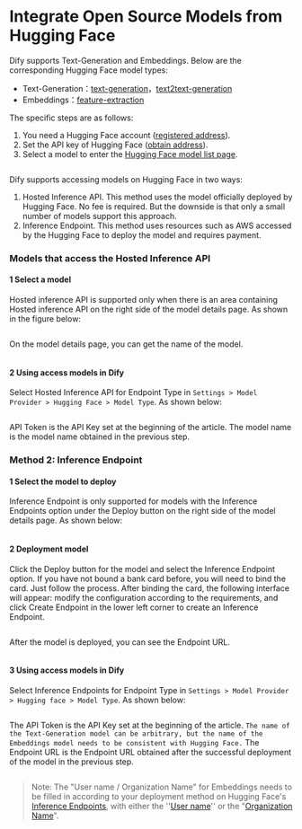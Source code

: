 # Integrate Open Source Models from Hugging Face

Dify supports Text-Generation and Embeddings. Below are the corresponding Hugging Face model types:

* Text-Generation：[text-generation](https://huggingface.co/models?pipeline\_tag=text-generation\&sort=trending)，[text2text-generation](https://huggingface.co/models?pipeline\_tag=text2text-generation\&sort=trending)
* Embeddings：[feature-extraction](https://huggingface.co/models?pipeline\_tag=feature-extraction\&sort=trending)

The specific steps are as follows:

1. You need a Hugging Face account ([registered address](https://huggingface.co/join)).
2. Set the API key of Hugging Face ([obtain address](https://huggingface.co/settings/tokens)).
3. Select a model to enter the [Hugging Face model list page](https://huggingface.co/models?pipeline\_tag=text-generation\&sort=trending).

<figure><img src="../../.gitbook/assets/image (14) (1) (1) (1).png" alt=""><figcaption></figcaption></figure>

Dify supports accessing models on Hugging Face in two ways:

1. Hosted Inference API. This method uses the model officially deployed by Hugging Face. No fee is required. But the downside is that only a small number of models support this approach.
2. Inference Endpoint. This method uses resources such as AWS accessed by the Hugging Face to deploy the model and requires payment.

### Models that access the Hosted Inference API

#### 1 Select a model

Hosted inference API is supported only when there is an area containing Hosted inference API on the right side of the model details page. As shown in the figure below:

<figure><img src="../../.gitbook/assets/check-hosted-api.png" alt=""><figcaption></figcaption></figure>

On the model details page, you can get the name of the model.

<figure><img src="../../.gitbook/assets/get-model-name.png" alt=""><figcaption></figcaption></figure>

#### 2 Using access models in Dify

Select Hosted Inference API for Endpoint Type in `Settings > Model Provider > Hugging Face > Model Type`. As shown below:

<figure><img src="../../.gitbook/assets/create-model.png" alt=""><figcaption></figcaption></figure>

API Token is the API Key set at the beginning of the article. The model name is the model name obtained in the previous step.

### Method 2: Inference Endpoint

#### 1 Select the model to deploy

Inference Endpoint is only supported for models with the Inference Endpoints option under the Deploy button on the right side of the model details page. As shown below:

<figure><img src="../../.gitbook/assets/select-model-deploy.png" alt=""><figcaption></figcaption></figure>

#### 2 Deployment model

Click the Deploy button for the model and select the Inference Endpoint option. If you have not bound a bank card before, you will need to bind the card. Just follow the process. After binding the card, the following interface will appear: modify the configuration according to the requirements, and click Create Endpoint in the lower left corner to create an Inference Endpoint.

<figure><img src="../../.gitbook/assets/deploy-model.png" alt=""><figcaption></figcaption></figure>

After the model is deployed, you can see the Endpoint URL.

<figure><img src="../../.gitbook/assets/endpoint-url.png" alt=""><figcaption></figcaption></figure>

#### 3 Using access models in Dify

Select Inference Endpoints for Endpoint Type in `Settings > Model Provider > Hugging face > Model Type`. As shown below:

<figure><img src="../../.gitbook/assets/use-model-in-dify.png" alt=""><figcaption></figcaption></figure>

The API Token is the API Key set at the beginning of the article. `The name of the Text-Generation model can be arbitrary, but the name of the Embeddings model needs to be consistent with Hugging Face.` The Endpoint URL is the Endpoint URL obtained after the successful deployment of the model in the previous step.

<figure><img src="../../.gitbook/assets/endpoint-url-2.png" alt=""><figcaption></figcaption></figure>

> Note: The "User name / Organization Name" for Embeddings needs to be filled in according to your deployment method on Hugging Face's [Inference Endpoints](https://huggingface.co/docs/inference-endpoints/guides/access), with either the ''[User name](https://huggingface.co/settings/account)'' or the "[Organization Name](https://ui.endpoints.huggingface.co/)".
